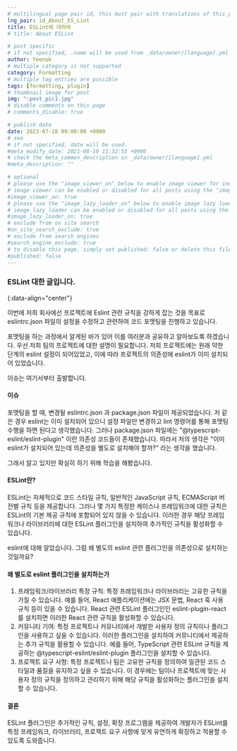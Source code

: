 ```yaml
---
# multilingual page pair id, this must pair with translations of this page. (This name must be unique)
lng_pair: id_About_ES_Lint
title: ESLint에 대하여
# title: About ESLint

# post specific
# if not specified, .name will be used from _data/owner/[language].yml
author: Yeonuk
# multiple category is not supported
category: Formatting
# multiple tag entries are possible
tags: [formatting, plugin]
# thumbnail image for post
img: ":post_pic1.jpg"
# disable comments on this page
# comments_disable: true

# publish date
date: 2023-07-18 09:00:00 +0900
# seo
# if not specified, date will be used.
#meta_modify_date: 2021-08-10 11:32:53 +0900
# check the meta_common_description in _data/owner/[language].yml
#meta_description: ""

# optional
# please use the "image_viewer_on" below to enable image viewer for individual pages or posts (_posts/ or [language]/_posts folders).
# image viewer can be enabled or disabled for all posts using the "image_viewer_posts: true" setting in _data/conf/main.yml.
#image_viewer_on: true
# please use the "image_lazy_loader_on" below to enable image lazy loader for individual pages or posts (_posts/ or [language]/_posts folders).
# image lazy loader can be enabled or disabled for all posts using the "image_lazy_loader_posts: true" setting in _data/conf/main.yml.
#image_lazy_loader_on: true
# exclude from on site search
#on_site_search_exclude: true
# exclude from search engines
#search_engine_exclude: true
# to disable this page, simply set published: false or delete this file
#published: false
---
```


<!-- outline-start -->

### ESLint 대한 글입니다.

{:data-align="center"}

<!-- outline-end -->

이번에 저희 회사에선 프로젝트에 Eslint 관련 규칙을 강하게 잡는 것을 목표로 eslintrc.json 파일의 설정을 수정하고 관련하여 코드 포맷팅을 진행하고 있습니다.

포맷팅을 하는 과정에서 알게된 바가 있어 이를 여러분과 공유하고 알아보도록 하겠습니다.
우선 저희 팀의 프로젝트에 대한 설명이 필요합니다. 저희 프로젝트에는 원래 약한 단계의 eslint 설정이 되어있었고, 이에 따라 프로젝트의 의존성에 eslint가 이미 설치되어 있었습니다.

이슈는 여기서부터 출발합니다.

#### 이슈

포맷팅을 할 때, 변경될 eslintrc.json 과 package.json 파일이 제공되었습니다.
저 같은 경우 eslint는 이미 설치되어 있으니 설정 파일만 변경하고 lint 명령어를 통해 포맷팅 수행을 하면 된다고 생각했습니다.
그러나 package.json 파일에는 "@typescript-eslint/eslint-plugin" 이런 의존성 코드들이 존재했습니다.
따라서 저의 생각은 "이미 eslint가 설치되어 있는데 의존성을 별도로 설치해야 할까?" 라는 생각을 했습니다.

그래서 알고 있지만 확실히 하기 위해 학습을 해봤습니다.

#### ESLint란?

ESLint는 자체적으로 코드 스타일 규칙, 일반적인 JavaScript 규칙, ECMAScript 버전별 규칙 등을 제공합니다.
그러나 몇 가지 특정한 케이스나 프레임워크에 대한 규칙은 ESLint의 기본 제공 규칙에 포함되어 있지 않을 수 있습니다.
이러한 경우 해당 프레임워크나 라이브러리에 대한 ESLint 플러그인을 설치하여 추가적인 규칙을 활성화할 수 있습니다.

eslint에 대해 알았습니다. 그럼 왜 별도의 eslint 관련 플러그인을 의존성으로 설치하는 것일까요?

#### 왜 별도로 eslint 플러그인을 설치하는가

1. 프레임워크/라이브러리 특정 규칙: 특정 프레임워크나 라이브러리는 고유한 규칙을 가질 수 있습니다. 예를 들어, React 애플리케이션에는 JSX 문법, React 훅 사용 규칙 등이 있을 수 있습니다. React 관련 ESLint 플러그인인 eslint-plugin-react를 설치하면 이러한 React 관련 규칙을 활성화할 수 있습니다.
2. 커뮤니티 기여: 특정 프로젝트나 커뮤니티에서 개발한 사용자 정의 규칙이나 플러그인을 사용하고 싶을 수 있습니다. 이러한 플러그인을 설치하여 커뮤니티에서 제공하는 추가 규칙을 활용할 수 있습니다. 예를 들어, TypeScript 관련 ESLint 규칙을 제공하는 @typescript-eslint/eslint-plugin 플러그인을 설치할 수 있습니다.
3. 프로젝트 요구 사항: 특정 프로젝트나 팀은 고유한 규칙을 정의하여 일관된 코드 스타일과 품질을 유지하고 싶을 수 있습니다. 이 경우에는 팀이나 프로젝트에 맞는 사용자 정의 규칙을 정의하고 관리하기 위해 해당 규칙을 활성화하는 플러그인을 설치할 수 있습니다.

#### 결론

ESLint 플러그인은 추가적인 규칙, 설정, 확장 프로그램을 제공하여 개발자가 ESLint를 특정 프레임워크, 라이브러리, 프로젝트 요구 사항에 맞게 유연하게 확장하고 적용할 수 있도록 도와줍니다.
